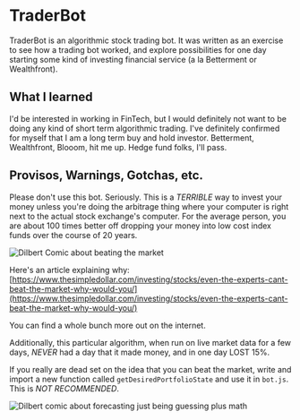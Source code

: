 # TraderBot

TraderBot is an algorithmic stock trading bot. It was written as an exercise to see how a trading bot worked, and explore possibilities for one day starting some kind of investing financial service (a la Betterment or Wealthfront).

## What I learned

I'd be interested in working in FinTech, but I would definitely not want to be doing any kind of short term algorithmic trading. I've definitely confirmed for myself that I am a long term buy and hold investor. Betterment, Wealthfront, Blooom, hit me up. Hedge fund folks, I'll pass. 

## Provisos, Warnings, Gotchas, etc.

Please don't use this bot. Seriously. This is a _TERRIBLE_ way to invest your money unless you're doing the arbitrage thing where your computer is right next to the actual stock exchange's computer. For the average person, you are about 100 times better off dropping your money into low cost index funds over the course of 20 years. 

![Dilbert Comic about beating the market](https://ritholtz.com/wp-content/uploads/2015/02/dilbert.gif)

Here's an article explaining why: [https://www.thesimpledollar.com/investing/stocks/even-the-experts-cant-beat-the-market-why-would-you/](https://www.thesimpledollar.com/investing/stocks/even-the-experts-cant-beat-the-market-why-would-you/)

You can find a whole bunch more out on the internet.

Additionally, this particular algorithm, when run on live market data for a few days, _NEVER_ had a day that it made money, and in one day LOST 15%. 

If you really are dead set on the idea that you can beat the market, write and import a new function called `getDesiredPortfolioState` and use it in `bot.js`. This is _*NOT RECOMMENDED*_. 

![Dilbert comic about forecasting just being guessing plus math](https://i.pinimg.com/originals/8f/21/b0/8f21b0f186ba65c13f63a9b1805349cd.gif)
